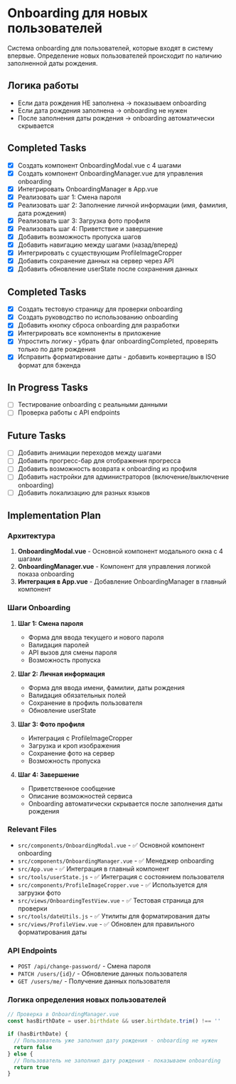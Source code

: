 # Onboarding для новых пользователей

Система onboarding для пользователей, которые входят в систему впервые. Определение новых пользователей происходит по наличию заполненной даты рождения.

## Логика работы

- Если дата рождения НЕ заполнена → показываем onboarding
- Если дата рождения заполнена → onboarding не нужен
- После заполнения даты рождения → onboarding автоматически скрывается

## Completed Tasks

- [x] Создать компонент OnboardingModal.vue с 4 шагами
- [x] Создать компонент OnboardingManager.vue для управления onboarding
- [x] Интегрировать OnboardingManager в App.vue
- [x] Реализовать шаг 1: Смена пароля
- [x] Реализовать шаг 2: Заполнение личной информации (имя, фамилия, дата рождения)
- [x] Реализовать шаг 3: Загрузка фото профиля
- [x] Реализовать шаг 4: Приветствие и завершение
- [x] Добавить возможность пропуска шагов
- [x] Добавить навигацию между шагами (назад/вперед)
- [x] Интегрировать с существующим ProfileImageCropper
- [x] Добавить сохранение данных на сервер через API
- [x] Добавить обновление userState после сохранения данных

## Completed Tasks

- [x] Создать тестовую страницу для проверки onboarding
- [x] Создать руководство по использованию onboarding
- [x] Добавить кнопку сброса onboarding для разработки
- [x] Интегрировать все компоненты в приложение
- [x] Упростить логику - убрать флаг onboardingCompleted, проверять только по дате рождения
- [x] Исправить форматирование даты - добавить конвертацию в ISO формат для бэкенда

## In Progress Tasks

- [ ] Тестирование onboarding с реальными данными
- [ ] Проверка работы с API endpoints

## Future Tasks

- [ ] Добавить анимации переходов между шагами
- [ ] Добавить прогресс-бар для отображения прогресса
- [ ] Добавить возможность возврата к onboarding из профиля
- [ ] Добавить настройки для администраторов (включение/выключение onboarding)
- [ ] Добавить локализацию для разных языков

## Implementation Plan

### Архитектура

1. **OnboardingModal.vue** - Основной компонент модального окна с 4 шагами
2. **OnboardingManager.vue** - Компонент для управления логикой показа onboarding
3. **Интеграция в App.vue** - Добавление OnboardingManager в главный компонент

### Шаги Onboarding

1. **Шаг 1: Смена пароля**
   - Форма для ввода текущего и нового пароля
   - Валидация паролей
   - API вызов для смены пароля
   - Возможность пропуска

2. **Шаг 2: Личная информация**
   - Форма для ввода имени, фамилии, даты рождения
   - Валидация обязательных полей
   - Сохранение в профиль пользователя
   - Обновление userState

3. **Шаг 3: Фото профиля**
   - Интеграция с ProfileImageCropper
   - Загрузка и кроп изображения
   - Сохранение фото на сервер
   - Возможность пропуска

4. **Шаг 4: Завершение**
   - Приветственное сообщение
   - Описание возможностей сервиса
   - Onboarding автоматически скрывается после заполнения даты рождения

### Relevant Files

- `src/components/OnboardingModal.vue` - ✅ Основной компонент onboarding
- `src/components/OnboardingManager.vue` - ✅ Менеджер onboarding
- `src/App.vue` - ✅ Интеграция в главный компонент
- `src/tools/userState.js` - ✅ Интеграция с состоянием пользователя
- `src/components/ProfileImageCropper.vue` - ✅ Используется для загрузки фото
- `src/views/OnboardingTestView.vue` - ✅ Тестовая страница для проверки
- `src/tools/dateUtils.js` - ✅ Утилиты для форматирования даты
- `src/views/ProfileView.vue` - ✅ Обновлен для правильного форматирования даты

### API Endpoints

- `POST /api/change-password/` - Смена пароля
- `PATCH /users/{id}/` - Обновление данных пользователя
- `GET /users/me/` - Получение данных пользователя

### Логика определения новых пользователей

```javascript
// Проверка в OnboardingManager.vue
const hasBirthDate = user.birthdate && user.birthdate.trim() !== ''

if (hasBirthDate) {
  // Пользователь уже заполнил дату рождения - onboarding не нужен
  return false
} else {
  // Пользователь не заполнил дату рождения - показываем onboarding
  return true
}
``` 